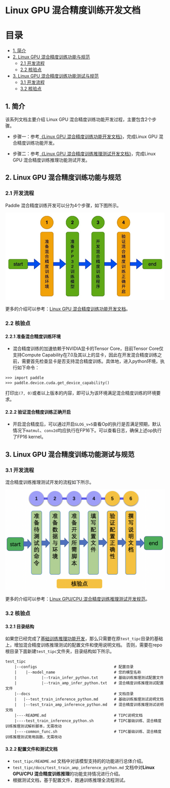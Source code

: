 # Linux GPU 混合精度训练开发文档

# 目录

- [1. 简介](#1)
- [2. Linux GPU 混合精度训练功能与规范](#2)
    - [2.1 开发流程](#2.1)
    - [2.2 核验点](#2.2)
- [3. Linux GPU 混合精度训练功能测试与规范](#3)
    - [3.1 开发流程](#3.1)
    - [3.2 核验点](#3.2)


## 1. 简介

该系列文档主要介绍 Linux GPU 混合精度训练功能开发过程，主要包含2个步骤。

- 步骤一：参考[《Linux GPU 混合精度训练功能开发文档》](./train_amp_infer_python.md)，完成Linux GPU 混合精度训练功能开发。

- 步骤二：参考[《Linux GPU 混合精度训练推理测试开发文档》](./test_train_amp_infer_python.md)，完成Linux GPU 混合精度训练推理功能测试开发。

<a name="2"></a>

## 2. Linux GPU 混合精度训练功能与规范

<a name="2.1"></a>

### 2.1 开发流程

Paddle 混合精度训练开发可以分为4个步骤，如下图所示。

<div align="center">
    <img src="../images/train_amp_guide.png" width="800">
</div>


更多的介绍可以参考：[Linux GPU 混合精度训练功能开发文档](./train_amp_infer_python.md)。

<a name="2.2"></a>

### 2.2 核验点

#### 2.2.1 准备混合精度训练环境

* 混合精度训练的加速依赖于NVIDIA显卡的Tensor Core，目前Tensor Core仅支持Compute Capability在7.0及其以上的显卡，因此在开发混合精度训练之前，需要首先检查显卡是否支持混合精度训练。具体地，进入python环境，执行如下命令：

```
>>> import paddle
>>> paddle.device.cuda.get_device_capability()
```

打印出`(7, 0)`或者以上版本的内容，即可认为该环境满足混合精度训练的环境要求。


#### 2.2.2 验证混合精度训练正确开启

* 开启混合精度后，可以通过开启`GLOG_v=5`查看Op的执行是否满足预期，默认情况下`matmul`、`conv2d`均应执行在FP16下。可以查看日志，确保上述op执行了FP16 kernel。

<a name="3"></a>


## 3. Linux GPU 混合精度训练功能测试与规范

<a name="3.1"></a>

### 3.1 开发流程

混合精度训练推理测试开发的流程如下所示。

<div align="center">
    <img src="./images/test_linux_train_amp_infer_python_pipeline.png" width="800">
</div>

更多的介绍可以参考：[Linux GPU/CPU 混合精度训练推理测试开发规范](./test_train_amp_infer_python.md)。

<a name="3.2"></a>

### 3.2 核验点

#### 3.2.1 目录结构

如果您已经完成了[基础训练推理功能开发](../train_infer_python/README.md)，那么只需要在原`test_tipc`目录的基础上，增加混合精度训练推理测试的配置文件和使用说明文档。
否则，需要在repo根目录下面新建`test_tipc`文件夹，目录结构如下所示。

```
test_tipc
    |--configs                                  # 配置目录
    |    |--model_name                          # 您的模型名称
    |           |--train_infer_python.txt       # 基础训练推理测试配置文件
    |           |--train_amp_infer_python.txt   # 混合精度训练推理测试配置文件
    |--docs                                     # 文档目录
    |   |--test_train_inference_python.md       # 基础训练推理测试说明文档
    |   |--test_train_amp_inference_python.md   # 混合精度训练推理测试说明文档
    |----README.md                              # TIPC说明文档
    |----test_train_inference_python.sh         # TIPC基础训练、混合精度训练推理测试解析脚本，无需改动
    |----common_func.sh                         # TIPC基础训练、混合精度训练推理测试常用函数，无需改动
```

#### 3.2.2 配置文件和测试文档

* `test_tipc/README.md` 文档中对该模型支持的的功能进行总体介绍。
* `test_tipc/docs/test_train_amp_inference_python.md` 文档中对**Linux GPU/CPU 混合精度训练推理**的功能支持情况进行介绍。
* 根据测试文档，基于配置文件，跑通训练推理全流程测试。
